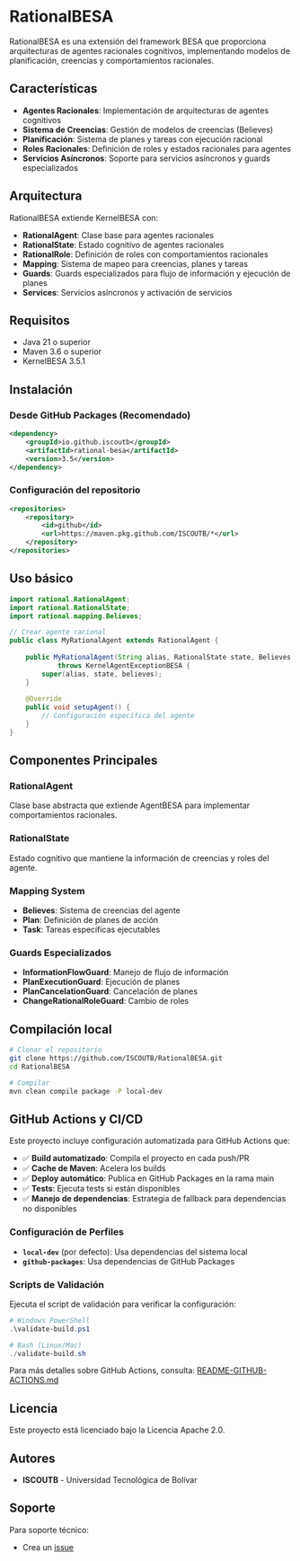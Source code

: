 # RationalBESA

RationalBESA es una extensión del framework BESA que proporciona arquitecturas de agentes racionales cognitivos, implementando modelos de planificación, creencias y comportamientos racionales.

## Características

- **Agentes Racionales**: Implementación de arquitecturas de agentes cognitivos
- **Sistema de Creencias**: Gestión de modelos de creencias (Believes)
- **Planificación**: Sistema de planes y tareas con ejecución racional
- **Roles Racionales**: Definición de roles y estados racionales para agentes
- **Servicios Asíncronos**: Soporte para servicios asíncronos y guards especializados

## Arquitectura

RationalBESA extiende KernelBESA con:

- **RationalAgent**: Clase base para agentes racionales
- **RationalState**: Estado cognitivo de agentes racionales
- **RationalRole**: Definición de roles con comportamientos racionales
- **Mapping**: Sistema de mapeo para creencias, planes y tareas
- **Guards**: Guards especializados para flujo de información y ejecución de planes
- **Services**: Servicios asíncronos y activación de servicios

## Requisitos

- Java 21 o superior
- Maven 3.6 o superior
- KernelBESA 3.5.1

## Instalación

### Desde GitHub Packages (Recomendado)

```xml
<dependency>
    <groupId>io.github.iscoutb</groupId>
    <artifactId>rational-besa</artifactId>
    <version>3.5</version>
</dependency>
```

### Configuración del repositorio

```xml
<repositories>
    <repository>
        <id>github</id>
        <url>https://maven.pkg.github.com/ISCOUTB/*</url>
    </repository>
</repositories>
```

## Uso básico

```java
import rational.RationalAgent;
import rational.RationalState;
import rational.mapping.Believes;

// Crear agente racional
public class MyRationalAgent extends RationalAgent {
    
    public MyRationalAgent(String alias, RationalState state, Believes believes) 
            throws KernelAgentExceptionBESA {
        super(alias, state, believes);
    }
    
    @Override
    public void setupAgent() {
        // Configuración específica del agente
    }
}
```

## Componentes Principales

### RationalAgent
Clase base abstracta que extiende AgentBESA para implementar comportamientos racionales.

### RationalState  
Estado cognitivo que mantiene la información de creencias y roles del agente.

### Mapping System
- **Believes**: Sistema de creencias del agente
- **Plan**: Definición de planes de acción
- **Task**: Tareas específicas ejecutables

### Guards Especializados
- **InformationFlowGuard**: Manejo de flujo de información
- **PlanExecutionGuard**: Ejecución de planes
- **PlanCancelationGuard**: Cancelación de planes
- **ChangeRationalRoleGuard**: Cambio de roles

## Compilación local

```bash
# Clonar el repositorio
git clone https://github.com/ISCOUTB/RationalBESA.git
cd RationalBESA

# Compilar
mvn clean compile package -P local-dev
```

## GitHub Actions y CI/CD

Este proyecto incluye configuración automatizada para GitHub Actions que:

- ✅ **Build automatizado**: Compila el proyecto en cada push/PR
- ✅ **Cache de Maven**: Acelera los builds
- ✅ **Deploy automático**: Publica en GitHub Packages en la rama main
- ✅ **Tests**: Ejecuta tests si están disponibles
- ✅ **Manejo de dependencias**: Estrategia de fallback para dependencias no disponibles

### Configuración de Perfiles

- **`local-dev`** (por defecto): Usa dependencias del sistema local
- **`github-packages`**: Usa dependencias de GitHub Packages

### Scripts de Validación

Ejecuta el script de validación para verificar la configuración:

```powershell
# Windows PowerShell
.\validate-build.ps1

# Bash (Linux/Mac)
./validate-build.sh
```

Para más detalles sobre GitHub Actions, consulta: [README-GITHUB-ACTIONS.md](README-GITHUB-ACTIONS.md)

## Licencia

Este proyecto está licenciado bajo la Licencia Apache 2.0.

## Autores

- **ISCOUTB** - Universidad Tecnológica de Bolívar

## Soporte

Para soporte técnico:
- Crea un [issue](https://github.com/ISCOUTB/RationalBESA/issues)

